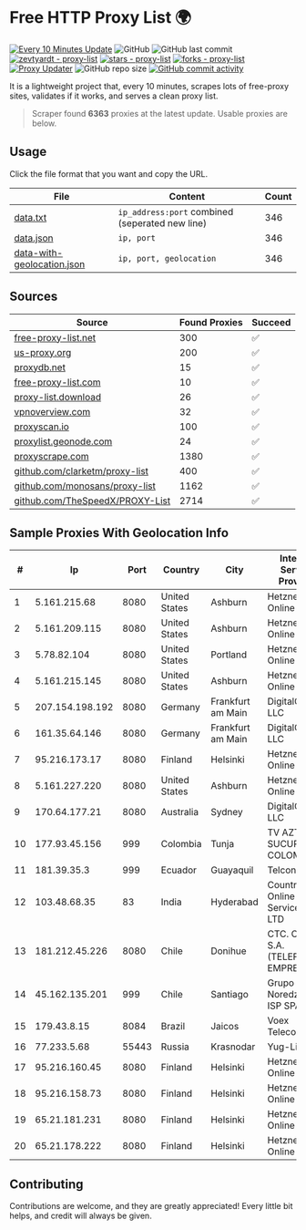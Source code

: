 
# Free HTTP Proxy List 🌍

[![Every 10 Minutes Update](https://github.com/mertguvencli/http-proxy-list/actions/workflows/main.yml/badge.svg?branch=main)](https://github.com/mertguvencli/http-proxy-list/actions/workflows/main.yml)
![GitHub](https://img.shields.io/github/license/mertguvencli/http-proxy-list)
![GitHub last commit](https://img.shields.io/github/last-commit/mertguvencli/http-proxy-list)
[![zevtyardt - proxy-list](https://img.shields.io/static/v1?label=zevtyardt&message=proxy-list&color=blue&logo=github)](https://github.com/zevtyardt/proxy-list "Go to GitHub repo")
[![stars - proxy-list](https://img.shields.io/github/stars/zevtyardt/proxy-list?style=social)](https://github.com/zevtyardt/proxy-list)
[![forks - proxy-list](https://img.shields.io/github/forks/zevtyardt/proxy-list?style=social)](https://github.com/zevtyardt/proxy-list)
[![Proxy Updater](https://github.com/zevtyardt/proxy-list/workflows/Proxy%20Updater/badge.svg)](https://github.com/zevtyardt/proxy-list/actions?query=workflow:"Proxy+Updater")
![GitHub repo size](https://img.shields.io/github/repo-size/zevtyardt/proxy-list)
[![GitHub commit activity](https://img.shields.io/github/commit-activity/m/zevtyardt/proxy-list?logo=commits)](https://github.com/zevtyardt/proxy-list/commits/main)

It is a lightweight project that, every 10 minutes, scrapes lots of free-proxy sites, validates if it works, and serves a clean proxy list.

> Scraper found **6363** proxies at the latest update. Usable proxies are below.

## Usage

Click the file format that you want and copy the URL.

|File|Content|Count|
|----|-------|-----|
|[data.txt](https://raw.githubusercontent.com/mertguvencli/http-proxy-list/main/proxy-list/data.txt)|`ip_address:port` combined (seperated new line)|346|
|[data.json](https://raw.githubusercontent.com/mertguvencli/http-proxy-list/main/proxy-list/data.json)|`ip, port`|346|
|[data-with-geolocation.json](https://raw.githubusercontent.com/mertguvencli/http-proxy-list/main/proxy-list/data-with-geolocation.json)|`ip, port, geolocation`|346|

## Sources

|Source|Found Proxies|Succeed|
|------|-------------|-------|
|[free-proxy-list.net](https://free-proxy-list.net)|300|✅|
|[us-proxy.org](https://www.us-proxy.org)|200|✅|
|[proxydb.net](http://proxydb.net)|15|✅|
|[free-proxy-list.com](https://free-proxy-list.com/?page=&port=&type%5B%5D=http&type%5B%5D=https&up_time=0&search=Search)|10|✅|
|[proxy-list.download](https://www.proxy-list.download/HTTP)|26|✅|
|[vpnoverview.com](https://vpnoverview.com/privacy/anonymous-browsing/free-proxy-servers)|32|✅|
|[proxyscan.io](https://www.proxyscan.io)|100|✅|
|[proxylist.geonode.com](https://proxylist.geonode.com/api/proxy-list?limit=300&page=1&sort_by=lastChecked&sort_type=desc&protocols=http,https)|24|✅|
|[proxyscrape.com](https://api.proxyscrape.com/v2/?request=displayproxies&protocol=http&timeout=10000&country=all&ssl=all&anonymity=all)|1380|✅|
|[github.com/clarketm/proxy-list](https://raw.githubusercontent.com/clarketm/proxy-list/master/proxy-list-raw.txt)|400|✅|
|[github.com/monosans/proxy-list](https://raw.githubusercontent.com/monosans/proxy-list/main/proxies/http.txt)|1162|✅|
|[github.com/TheSpeedX/PROXY-List](https://raw.githubusercontent.com/TheSpeedX/PROXY-List/master/http.txt)|2714|✅|


## Sample Proxies With Geolocation Info

|#|Ip|Port|Country|City|Internet Service Provider|
|-|--|----|-------|----|-------------------------|
|1|5.161.215.68|8080|United States|Ashburn|Hetzner Online GmbH|
|2|5.161.209.115|8080|United States|Ashburn|Hetzner Online GmbH|
|3|5.78.82.104|8080|United States|Portland|Hetzner Online GmbH|
|4|5.161.215.145|8080|United States|Ashburn|Hetzner Online GmbH|
|5|207.154.198.192|8080|Germany|Frankfurt am Main|DigitalOcean, LLC|
|6|161.35.64.146|8080|Germany|Frankfurt am Main|DigitalOcean, LLC|
|7|95.216.173.17|8080|Finland|Helsinki|Hetzner Online GmbH|
|8|5.161.227.220|8080|United States|Ashburn|Hetzner Online GmbH|
|9|170.64.177.21|8080|Australia|Sydney|DigitalOcean, LLC|
|10|177.93.45.156|999|Colombia|Tunja|TV AZTECA SUCURSAL COLOMBIA|
|11|181.39.35.3|999|Ecuador|Guayaquil|Telconet S.A|
|12|103.48.68.35|83|India|Hyderabad|Country Online Services PVT LTD|
|13|181.212.45.226|8080|Chile|Donihue|CTC. CORP S.A. (TELEFONICA EMPRESAS)|
|14|45.162.135.201|999|Chile|Santiago|Grupo Noredzone ISP SPA|
|15|179.43.8.15|8084|Brazil|Jaicos|Voex Telecom Ltda|
|16|77.233.5.68|55443|Russia|Krasnodar|Yug-Link|
|17|95.216.160.45|8080|Finland|Helsinki|Hetzner Online GmbH|
|18|95.216.158.73|8080|Finland|Helsinki|Hetzner Online GmbH|
|19|65.21.181.231|8080|Finland|Helsinki|Hetzner Online GmbH|
|20|65.21.178.222|8080|Finland|Helsinki|Hetzner Online GmbH|



## Contributing

Contributions are welcome, and they are greatly appreciated! Every
little bit helps, and credit will always be given.

